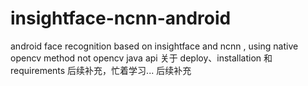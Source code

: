 # insightface-ncnn-android
android face recognition  based on insightface and ncnn , using native opencv method not opencv java api 
关于 deploy、installation 和 requirements 后续补充，忙着学习... 后续补充
